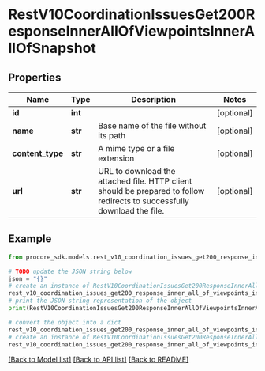 # RestV10CoordinationIssuesGet200ResponseInnerAllOfViewpointsInnerAllOfSnapshot


## Properties

Name | Type | Description | Notes
------------ | ------------- | ------------- | -------------
**id** | **int** |  | [optional] 
**name** | **str** | Base name of the file without its path | [optional] 
**content_type** | **str** | A mime type or a file extension | [optional] 
**url** | **str** | URL to download the attached file. HTTP client should be prepared to follow redirects to successfully download the file. | [optional] 

## Example

```python
from procore_sdk.models.rest_v10_coordination_issues_get200_response_inner_all_of_viewpoints_inner_all_of_snapshot import RestV10CoordinationIssuesGet200ResponseInnerAllOfViewpointsInnerAllOfSnapshot

# TODO update the JSON string below
json = "{}"
# create an instance of RestV10CoordinationIssuesGet200ResponseInnerAllOfViewpointsInnerAllOfSnapshot from a JSON string
rest_v10_coordination_issues_get200_response_inner_all_of_viewpoints_inner_all_of_snapshot_instance = RestV10CoordinationIssuesGet200ResponseInnerAllOfViewpointsInnerAllOfSnapshot.from_json(json)
# print the JSON string representation of the object
print(RestV10CoordinationIssuesGet200ResponseInnerAllOfViewpointsInnerAllOfSnapshot.to_json())

# convert the object into a dict
rest_v10_coordination_issues_get200_response_inner_all_of_viewpoints_inner_all_of_snapshot_dict = rest_v10_coordination_issues_get200_response_inner_all_of_viewpoints_inner_all_of_snapshot_instance.to_dict()
# create an instance of RestV10CoordinationIssuesGet200ResponseInnerAllOfViewpointsInnerAllOfSnapshot from a dict
rest_v10_coordination_issues_get200_response_inner_all_of_viewpoints_inner_all_of_snapshot_from_dict = RestV10CoordinationIssuesGet200ResponseInnerAllOfViewpointsInnerAllOfSnapshot.from_dict(rest_v10_coordination_issues_get200_response_inner_all_of_viewpoints_inner_all_of_snapshot_dict)
```
[[Back to Model list]](../README.md#documentation-for-models) [[Back to API list]](../README.md#documentation-for-api-endpoints) [[Back to README]](../README.md)


